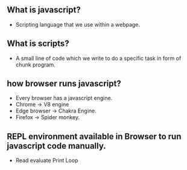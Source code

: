 ## What is javascript?
- Scripting language that we use within a webpage.

## What is scripts?
- A small line of code which we write to do a specific task in form of chunk program.

## how browser runs javascript?
- Every browser has a javascript engine.
- Chrome -> V8 engine
- Edge browser -> Chakra Engine.
- Firefox  -> Spider monkey.

## REPL environment available in Browser to run javascript code manually.
- Read evaluate Print Loop
